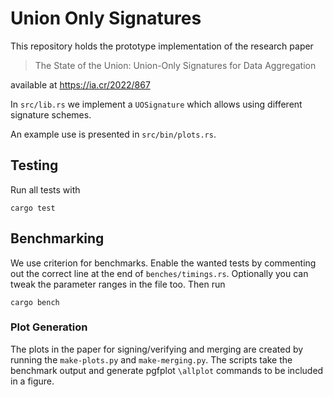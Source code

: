 # Union Only Signatures

This repository holds the prototype implementation of the research paper 

> The State of the Union: Union-Only Signatures for Data Aggregation

available at https://ia.cr/2022/867

In `src/lib.rs` we implement a `UOSignature` which allows using different signature schemes.

An example use is presented in `src/bin/plots.rs`.
## Testing

Run all tests with 

    cargo test

## Benchmarking

We use criterion for benchmarks. Enable the wanted tests by commenting out the correct line at the end of `benches/timings.rs`.
Optionally you can tweak the parameter ranges in the file too.
Then run

    cargo bench

### Plot Generation

The plots in the paper for signing/verifying and merging are created by running the `make-plots.py` and `make-merging.py`.
The scripts take the benchmark output and generate pgfplot `\allplot` commands to be included in a figure.
